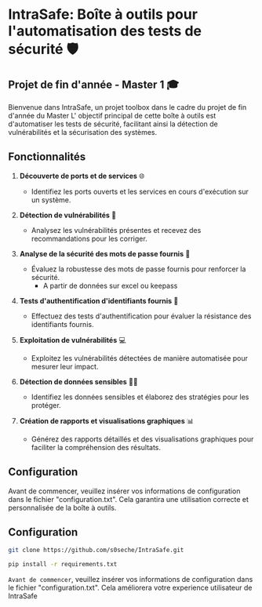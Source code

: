 # IntraSafe: Boîte à outils pour l'automatisation des tests de sécurité 🛡️

## Projet de fin d'année - Master 1 🎓

Bienvenue dans IntraSafe, un projet toolbox dans le cadre du projet de fin d'année du Master 
L' objectif principal de cette boîte à outils est d'automatiser les tests de sécurité, facilitant ainsi la détection de vulnérabilités et la sécurisation des systèmes.

## Fonctionnalités

1. **Découverte de ports et de services** 🌐
   - Identifiez les ports ouverts et les services en cours d'exécution sur un système.

2. **Détection de vulnérabilités** 🚨
   - Analysez les vulnérabilités présentes et recevez des recommandations pour les corriger.

3. **Analyse de la sécurité des mots de passe fournis** 🔐
   - Évaluez la robustesse des mots de passe fournis pour renforcer la sécurité. 
        - A partir de données sur excel ou keepass

4. **Tests d'authentification d'identifiants fournis** 🤖
   - Effectuez des tests d'authentification pour évaluer la résistance des identifiants fournis.

5. **Exploitation de vulnérabilités** 💻
   - Exploitez les vulnérabilités détectées de manière automatisée pour mesurer leur impact.

6. **Détection de données sensibles** 🕵️‍♂️
   - Identifiez les données sensibles et élaborez des stratégies pour les protéger.

7. **Création de rapports et visualisations graphiques** 📊
   - Générez des rapports détaillés et des visualisations graphiques pour faciliter la compréhension des résultats.

## Configuration

Avant de commencer, veuillez insérer vos informations de configuration dans le fichier "configuration.txt". Cela garantira une utilisation correcte et personnalisée de la boîte à outils.

## Configuration

```bash
git clone https://github.com/s0seche/IntraSafe.git
```
```bash
pip install -r requirements.txt
```

`Avant de commencer`, veuillez insérer vos informations de configuration dans le fichier "configuration.txt". Cela améliorera votre experience utilisateur de IntraSafe

